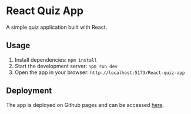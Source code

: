 # React Quiz App

A simple quiz application built with React.

## Usage

1. Install dependencies: `npm install`
2. Start the development server: `npm run dev`
3. Open the app in your browser: `http://localhost:5173/React-quiz-app`

## Deployment

The app is deployed on Github pages and can be accessed [here](https://mostafa-ebrahim.github.io//React-quiz-app/).
